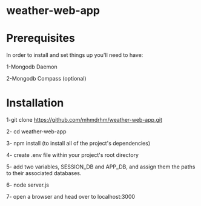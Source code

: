 # weather-web-app
# Prerequisites
In order to install and set things up you'll need to have:

1-Mongodb Daemon

2-Mongodb Compass (optional)

# Installation

1-git clone https://github.com/mhmdrhm/weather-web-app.git

2- cd weather-web-app

3- npm install (to install all of the project's dependencies)

4- create .env file within your project's root directory

5- add two variables, SESSION_DB and APP_DB, and assign them the paths to their associated databases.

6- node server.js

7- open a browser and head over to localhost:3000
